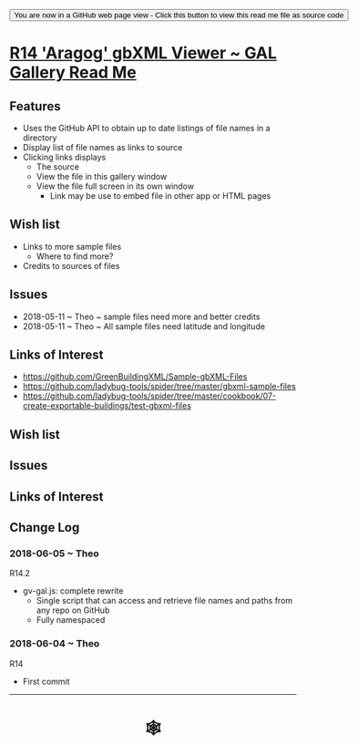 <span style=display:none; >[You are now in a GitHub source code view - click this link to view Read Me file as a web page](http://www.ladybug.tools/spider/index.html#gbxml-viewer/r14/gv-gal-gallery/README.md "View file as a web page." ) </span>

<div><input type=button onclick="window.location.href='https://github.com/ladybug-tools/spider/blob/master/gbxml-viewer/r14/gv-gal-gallery/README.md'";
value='You are now in a GitHub web page view - Click this button to view this read me file as source code' ></div>

# [R14 'Aragog' gbXML Viewer ~ GAL Gallery Read Me]( #gbxml-viewer/r14/gv-gal-gallery/README.md )

<!--
<iframe class=iframeReadMe src=http://www.ladybug.tools/spider/gbxml-viewer/r14/gv-gal-gallery/gv-tmp.html width=100% height=400px >Iframes are not displayed on github.com</iframe>


## Full screen test script: [GAL Gallery]( http://www.ladybug.tools/spider/gbxml-viewer/r14/gv-gal-gallery/gv-tmp.html )
-->


## Features

* Uses the GitHub API to obtain up to date listings of file names in a directory
* Display list of file names as links to source
* Clicking links displays
	* The source
	* View the file in this gallery window
	* View the file full screen in its own window
		* Link may be use to embed file in other app or HTML pages


## Wish list

* Links to more sample files
	* Where to find more?
* Credits to sources of files

## Issues

* 2018-05-11 ~ Theo ~ sample files need more and better credits
* 2018-05-11 ~ Theo ~ All sample files need latitude and longitude


## Links of Interest

* <https://github.com/GreenBuildingXML/Sample-gbXML-Files>
* <https://github.com/ladybug-tools/spider/tree/master/gbxml-sample-files>
* <https://github.com/ladybug-tools/spider/tree/master/cookbook/07-create-exportable-buildings/test-gbxml-files>





## Wish list



## Issues



## Links of Interest



## Change Log

### 2018-06-05 ~ Theo

R14.2
* gv-gal.js: complete rewrite
	* Single script that can access and retrieve file names and paths from any repo on GitHub
	* Fully namespaced


###  2018-06-04 ~ Theo

R14
* First commit

***

# <center title="hello!" ><a href=javascript:window.scrollTo(0,0); style=text-decoration:none; > &#x1f578; </a></center>



